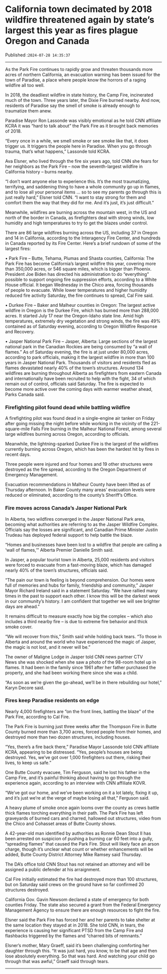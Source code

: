 # California town decimated by 2018 wildfire threatened again by state’s largest this year as fires plague Oregon and Canada

Published :`2024-07-28 14:35:37`

---

As the Park Fire continues to rapidly grow and threaten thousands more acres of northern California, an evacuation warning has been issued for the town of Paradise, a place where people know the horrors of a raging wildfire all too well.

In 2018, the deadliest wildfire in state history, the Camp Fire, incinerated much of the town. Three years later, the Dixie Fire burned nearby. And now, residents of Paradise say the smell of smoke is already enough to traumatize them anew.

Paradise Mayor Ron Lassonde was visibly emotional as he told CNN affiliate KCRA it was “hard to talk about” the Park Fire as it brought back memories of 2018.

“Every once in a while, we smell smoke or see smoke like that, it does trigger us. It triggers the people here in Paradise. When you go through trauma, that’s what happens,” Lassonde told KCRA.

Ava Elsner, who lived through the fire six years ago, told CNN she fears for her neighbors as the Park Fire – now the seventh-largest wildfire in California history – burns nearby.

“I don’t want anyone else to experience this. It’s the most traumatizing, terrifying, and saddening thing to have a whole community go up in flames, and to lose all your personal items … so to see my parents go through this is just really hard,” Elsner told CNN. “I want to stay strong for them and comfort them the way that they did for me. And it’s just, it’s just difficult.”

Meanwhile, wildfires are burning across the mountain west, in the US and north of the border in Canada, as firefighters deal with strong winds, low humidity and high temperatures to try to get the blazes under control.

There are 86 large wildfires burning across the US, including 37 in Oregon and 14 in California, according to the Interagency Fire Center, and hundreds in Canada reported by its Fire Center. Here’s a brief rundown of some of the largest fires:

• Park Fire – Butte, Tehama, Plumas and Shasta counties, California: The Park Fire has become California’s largest wildfire this year, covering more than 350,000 acres, or 546 square miles, which is bigger than Phoenix. President Joe Biden has directed his administration to do “everything” possible to support ongoing fire suppression efforts, according to a White House official. It began Wednesday in the Chico area, forcing thousands of people to evacuate. While lower temperatures and higher humidity reduced fire activity Saturday, the fire continues to spread, Cal Fire said.

• Durkee Fire – Baker and Malheur counties in Oregon: The largest active wildfire in Oregon is the Durkee Fire, which has burned more than 288,000 acres. It started July 17 near the Oregon-Idaho state line. Amid high temperatures, extremely dry vegetation and strong winds, the fire was 49% contained as of Saturday evening, according to Oregon Wildfire Response and Recovery.

• Jasper National Park Fire – Jasper, Alberta: Large sections of the largest national park in the Canadian Rockies are being consumed by “a wall of flames.” As of Saturday evening, the fire is at just under 80,000 acres, according to park officials, making it the largest wildfire in more than 100 years in Jasper National Park. Thousands of visitors and residents fled as flames devastated nearly 40% of the town’s structures. Around 134 wildfires are burning throughout Alberta as firefighters from eastern Canada and internationally have been recruited to help with the fight, 34 of which remain out of control, officials said Saturday. The fire is expected to become more active over the coming days with warmer weather ahead, Parks Canada said.

### Firefighting pilot found dead while battling wildfire

A firefighting pilot was found dead in a single-engine air tanker on Friday after going missing the night before while working in the vicinity of the 221-square-mile Falls Fire burning in the Malheur National Forest, among several large wildfires burning across Oregon, according to officials.

Meanwhile, the lightning-sparked Durkee Fire is the largest of the wildfires currently burning across Oregon, which has been the hardest hit by fires in recent days.

Three people were injured and four homes and 19 other structures were destroyed as the fire spread, according to the Oregon Department of Emergency Management.

Evacuation recommendations in Malheur County have been lifted as of Thursday afternoon. In Baker County many areas’ evacuation levels were reduced or eliminated, according to the county’s Sheriff’s Office.

### Fire moves across Canada’s Jasper National Park

In Alberta, two wildfires converged in the Jasper National Park area, becoming what authorities are referring to as the Jasper Wildfire Complex. Officials say the losses are significant, and Canadian Prime Minister Justin Trudeau has deployed federal support to help battle the blaze.

“Homes and businesses have been lost to a wildfire that people are calling a ‘wall of flames,’” Alberta Premier Danielle Smith said.

In Jasper, a popular tourist town in Alberta, 25,000 residents and visitors were forced to evacuate from a fast-moving blaze, which has damaged nearly 40% of the town’s structures, officials said.

“The pain our town is feeling is beyond comprehension. Our homes were full of memories and hubs for family, friendship and community,” Jasper Mayor Richard Ireland said in a statement Saturday. “We have rallied many times in the past to support each other. I know this will be the darkest week in our community’s history. I am confident that together we will see brighter days are ahead.”

It remains difficult to measure exactly how big the complex – which also includes a third nearby fire – is due to extreme fire behavior and thick smoke cover.

“We will recover from this,” Smith said while holding back tears. “To those in Alberta and around the world who have experienced the magic of Jasper, the magic is not lost, and it never will be.”

The owner of Maligne Lodge in Jasper told CNN news partner CTV News she was shocked when she saw a photo of the 98-room hotel up in flames. It had been in the family since 1961 after her father purchased the property, and she had been working there since she was a child.

“As soon as we’re given the go-ahead, we’ll be in there rebuilding our hotel,” Karyn Decore said.

### Fires keep Paradise residents on edge

Nearly 4,000 firefighters are “on the front lines, battling the blaze” of the Park Fire, according to Cal Fire.

The Park Fire is burning just three weeks after the Thompson Fire in Butte County burned more than 3,700 acres, forced people from their homes, and destroyed more than two dozen structures, including houses.

“Yes, there’s a fire back there,” Paradise Mayor Lassonde told CNN affiliate KCRA, appearing to be distressed. “Yes, people’s houses are being destroyed. Yes, we’ve got over 1,000 firefighters out there, risking their lives, to keep us safe.”

One Butte County evacuee, Tim Ferguson, said he lost his father in the Camp Fire, and it’s painful thinking about having to go through the experience again, according to an interview with CNN affiliate KOVR.

“We’ve got our home, and we’ve been working on it a lot lately, fixing it up, and it’s just we’re at the verge of maybe losing all that,” Ferguson said.

A heavy plume of smoke once again looms over the county as crews battle thick flames torching everything in their path. The Park Fire has left graveyards of burned cars and charred, hallowed out structures, video from the Chico and Cohasset areas of Butte County shows.

A 42-year-old man identified by authorities as Ronnie Dean Stout II has been arrested on suspicion of pushing a burning car 60 feet into a gully, “spreading flames” that caused the Park Fire. Stout will likely face an arson charge, though it’s unclear what count or whether enhancements will be added, Butte County District Attorney Mike Ramsey said Thursday.

The DA’s office told CNN Stout has not retained an attorney and will be assigned a public defender at his arraignment.

Cal Fire initially estimated the fire had destroyed more than 100 structures, but on Saturday said crews on the ground have so far confirmed 20 structures destroyed.

California Gov. Gavin Newsom declared a state of emergency for both counties Friday. The state also secured a grant from the Federal Emergency Management Agency to ensure there are enough resources to fight the fire.

Elsner said the Park Fire has forced her and her parents to take shelter at the same location they stayed at in 2018. She told CNN, in tears, the experience is causing her significant PTSD from the Camp Fire and flashbacks triggered by the flames and “charred bits of remnants.”

Elsner’s mother, Mary Graeff, said it’s been challenging comforting her daughter through this. “It was just hard, you know, to be that age and then lose absolutely everything. So that was hard. And watching your child go through that was awful,” Graeff said through tears.

---

